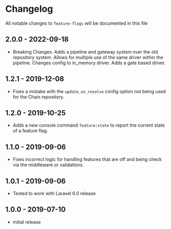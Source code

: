 # Changelog

All notable changes to `feature-flags` will be documented in this file

## 2.0.0 - 2022-09-18

- Breaking Changes. Adds a pipeline and gateway system over the old repository system. Allows for multiple use
of the same driver within the pipeline. Changes config to in_memory driver. Adds a gate based driver.

## 1.2.1 - 2019-12-08

- Fixes a mistake with the `update_on_resolve` config option not being used for the Chain repository.

## 1.2.0 - 2019-10-25

- Adds a new console command `feature:state` to report the current state of a feature flag.

## 1.1.0 - 2019-09-06

- Fixes incorrect logic for handling features that are off and being check via the middleware or validations.

## 1.0.1 - 2019-09-06

- Tested to work with Laravel 6.0 release

## 1.0.0 - 2019-07-10

- initial release
